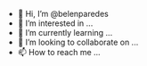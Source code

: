 - 👋 Hi, I’m @belenparedes
- 👀 I’m interested in ...
- 🌱 I’m currently learning ...
- 💞️ I’m looking to collaborate on ...
- 📫 How to reach me ...

<!---
belenparedes/belenparedes is a ✨ special ✨ repository because its `README.md` (this file) appears on your GitHub profile.
You can click the Preview link to take a look at your changes.
--->
